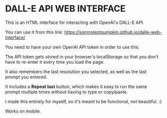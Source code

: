 # DALL-E API WEB INTERFACE
This is an HTML interface for interacting with OpenAI's DALL-E API.

You can use it from this link: https://somnolentpumpkin.github.io/dalle-web-interface/

You need to have your own OpenAI API token in order to use this.

The API token gets stored in your browser's localStorage so that you don't have to re-enter it every time you load the page.

It also remembers the last resolution you selected, as well as the last prompt you entered.

It includes a **Repeat last** button, which makes it easy to run the same prompt multiple times without having to type or copy/paste.

I made this entirely for myself, so it's meant to be functional, not beautiful. :)

Works on mobile.
